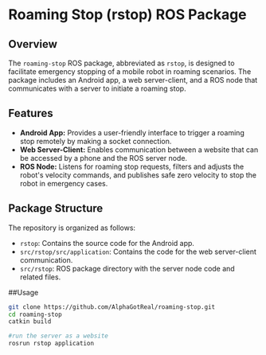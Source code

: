 # Roaming Stop (rstop) ROS Package

## Overview

The `roaming-stop` ROS package, abbreviated as `rstop`, is designed to facilitate emergency stopping of a mobile robot in roaming scenarios. The package includes an Android app, a web server-client, and a ROS node that communicates with a server to initiate a roaming stop.

## Features

- **Android App:** Provides a user-friendly interface to trigger a roaming stop remotely by making a socket connection.
- **Web Server-Client:** Enables communication between a website that can be accessed by a phone and the ROS server node.
- **ROS Node:** Listens for roaming stop requests, filters and adjusts the robot's velocity commands, and publishes safe zero velocity to stop the robot in emergency cases.

## Package Structure

The repository is organized as follows:

- `rstop`: Contains the source code for the Android app.
- `src/rstop/src/application`: Contains the code for the web server-client communication.
- `src/rstop`: ROS package directory with the server node code and related files.

##Usage
```bash
git clone https://github.com/AlphaGotReal/roaming-stop.git
cd roaming-stop
catkin build

#run the server as a website
rosrun rstop application

